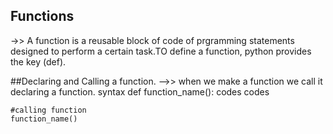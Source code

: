## Functions
->> A function is a reusable block of code of prgramming statements designed
to perform a certain task.TO define a function, python provides the key
(def).

##Declaring and Calling a function.
-->> when we make  a function we call it declaring a function.
	syntax
	def function_name():
		codes
		codes
	
	#calling function
	function_name()


